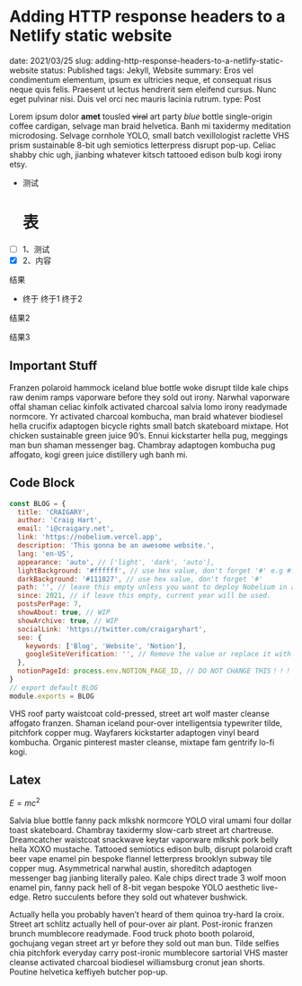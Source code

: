 # Adding HTTP response headers to a Netlify static website

date: 2021/03/25 slug: adding-http-response-headers-to-a-netlify-static-website status: Published tags: Jekyll, Website summary: Eros vel condimentum elementum, ipsum ex ultricies neque, et consequat risus neque quis felis. Praesent ut lectus hendrerit sem eleifend cursus. Nunc eget pulvinar nisi. Duis vel orci nec mauris lacinia rutrum. type: Post

Lorem ipsum dolor **amet** tousled ~~viral~~ art party _blue_ bottle single-origin coffee cardigan, selvage man braid helvetica. Banh mi taxidermy meditation microdosing. Selvage cornhole YOLO, small batch vexillologist raclette VHS prism sustainable 8-bit ugh semiotics letterpress disrupt pop-up. Celiac shabby chic ugh, jianbing whatever kitsch tattooed edison bulb kogi irony etsy.

- 测试
  # 表
- [ ] 1、测试
- [x] 2、内容

结果

- 终于
  终于1
  终于2

结果2

结果3

## Important Stuff

Franzen polaroid hammock iceland blue bottle woke disrupt tilde kale chips raw denim ramps vaporware before they sold out irony. Narwhal vaporware offal shaman celiac kinfolk activated charcoal salvia lomo irony readymade normcore. Yr activated charcoal kombucha, man braid whatever biodiesel hella crucifix adaptogen bicycle rights small batch skateboard mixtape. Hot chicken sustainable green juice 90’s. Ennui kickstarter hella pug, meggings man bun shaman messenger bag. Chambray adaptogen kombucha pug affogato, kogi green juice distillery ugh banh mi.

## Code Block

```jsx
const BLOG = {
  title: 'CRAIGARY',
  author: 'Craig Hart',
  email: 'i@craigary.net',
  link: 'https://nobelium.vercel.app',
  description: 'This gonna be an awesome website.',
  lang: 'en-US',
  appearance: 'auto', // ['light', 'dark', 'auto'],
  lightBackground: '#ffffff', // use hex value, don't forget '#' e.g #fffefc
  darkBackground: '#111827', // use hex value, don't forget '#'
  path: '', // leave this empty unless you want to deploy Nobelium in a folder
  since: 2021, // if leave this empty, current year will be used.
  postsPerPage: 7,
  showAbout: true, // WIP
  showArchive: true, // WIP
  socialLink: 'https://twitter.com/craigaryhart',
  seo: {
    keywords: ['Blog', 'Website', 'Notion'],
    googleSiteVerification: '', // Remove the value or replace it with your own google site verification code
  },
  notionPageId: process.env.NOTION_PAGE_ID, // DO NOT CHANGE THIS！！！
}
// export default BLOG
module.exports = BLOG
```

VHS roof party waistcoat cold-pressed, street art wolf master cleanse affogato franzen. Shaman iceland pour-over intelligentsia typewriter tilde, pitchfork copper mug. Wayfarers kickstarter adaptogen vinyl beard kombucha. Organic pinterest master cleanse, mixtape fam gentrify lo-fi kogi.

## Latex

$E=mc^2$

Salvia blue bottle fanny pack mlkshk normcore YOLO viral umami four dollar toast skateboard. Chambray taxidermy slow-carb street art chartreuse. Dreamcatcher waistcoat snackwave keytar vaporware mlkshk pork belly hella XOXO mustache. Tattooed semiotics edison bulb, disrupt polaroid craft beer vape enamel pin bespoke flannel letterpress brooklyn subway tile copper mug. Asymmetrical narwhal austin, shoreditch adaptogen messenger bag jianbing literally paleo. Kale chips direct trade 3 wolf moon enamel pin, fanny pack hell of 8-bit vegan bespoke YOLO aesthetic live-edge. Retro succulents before they sold out whatever bushwick.

Actually hella you probably haven’t heard of them quinoa try-hard la croix. Street art schlitz actually hell of pour-over air plant. Post-ironic franzen brunch mumblecore readymade. Food truck photo booth polaroid, gochujang vegan street art yr before they sold out man bun. Tilde selfies chia pitchfork everyday carry post-ironic mumblecore sartorial VHS master cleanse activated charcoal biodiesel williamsburg cronut jean shorts. Poutine helvetica keffiyeh butcher pop-up.
